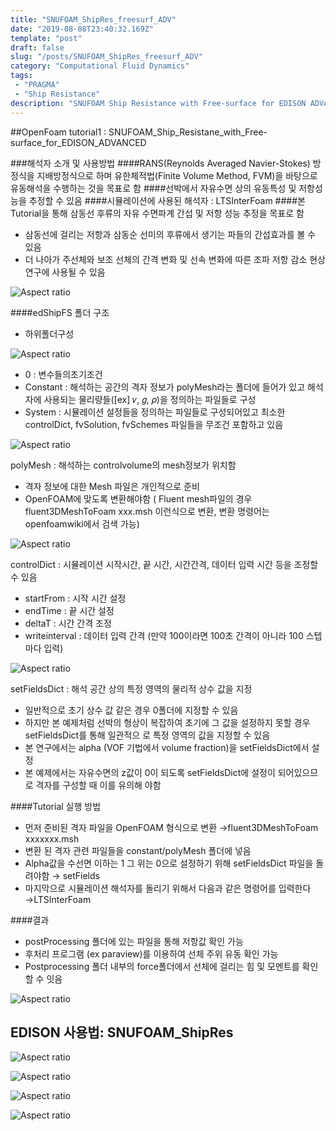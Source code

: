 ```yaml
---
title: "SNUFOAM_ShipRes_freesurf_ADV"
date: "2019-08-08T23:40:32.169Z"
template: "post"
draft: false
slug: "/posts/SNUFOAM_ShipRes_freesurf_ADV"
category: "Computational Fluid Dynamics"
tags: 
 - "PRAGMA"
 - "Ship Resistance"
description: "SNUFOAM Ship Resistance with Free-surface for EDISON ADVANCED Manual"
---
```

##OpenFoam tutorial1 : SNUFOAM_Ship_Resistane_with_Free-surface_for_EDISON_ADVANCED

###해석자 소개 및 사용방법
####RANS(Reynolds Averaged Navier-Stokes) 방정식을 지배방정식으로 하며 유한체적법(Finite Volume Method, FVM)을 바탕으로 유동해석을 수행하는 것을 목표로 함
####선박에서 자유수면 상의 유동특성 및 저항성능을 추정할 수 있음
####시뮬레이션에 사용된 해석자 : LTSInterFoam
####본 Tutorial을 통해 삼동선 후류의 자유 수면파계 간섭 및 저항 성능 추정을 목표로 함
- 삼동선에 걸리는 저항과 삼동순 선미의 후류에서 생기는 파들의 간섭효과를 볼 수 있음
- 더 나아가 주선체와 보조 선체의 간격 변화 및 선속 변화에 따른 조파 저항 감소 현상 연구에 사용될 수 있음

![Aspect ratio](/media/POST/000027/0.jpg)

####edShipFS 폴더 구조 
- 하위폴더구성

![Aspect ratio](/media/POST/000027/1.jpg)

- 0 : 변수들의초기조건
- Constant : 해석하는 공간의 격자 정보가 polyMesh라는 폴더에 들어가 있고 해석자에 사용되는 물리량들([ex] 𝜈, 𝑔, 𝜌)을 정의하는 파일들로 구성
- System : 시뮬레이션 설정들을 정의하는 파일들로 구성되어있고 최소한 controlDict, fvSolution, fvSchemes 파일들을 무조건 포함하고 있음

![Aspect ratio](/media/POST/000027/2.jpg)

polyMesh : 해석하는 controlvolume의 mesh정보가 위치함
- 격자 정보에 대한 Mesh 파일은 개인적으로 준비
- OpenFOAM에 맞도록 변환해야함 ( Fluent mesh파일의 경우 fluent3DMeshToFoam xxx.msh 이런식으로 변환, 변환 명령어는 openfoamwiki에서 검색 가능)

![Aspect ratio](/media/POST/000027/3.jpg)

controlDict : 시뮬레이션 시작시간, 끝 시간, 시간간격, 데이터 입력 시간 등을 조정할 수 있음 
- startFrom : 시작 시간 설정
- endTime : 끝 시간 설정
- deltaT : 시간 간격 조정
- writeinterval : 데이터 입력 간격 (만약 100이라면 100초 간격이 아니라 100 스텝 마다 입력)

![Aspect ratio](/media/POST/000027/4.jpg)

setFieldsDict : 해석 공간 상의 특정 영역의 물리적 상수 값을 지정
- 일반적으로 초기 상수 값 같은 경우 0폴더에 지정할 수 있음
- 하지만 본 예제처럼 선박의 형상이 복잡하여 초기에 그 값을 설정하지 못할 경우 setFieldsDict를 통해 일관적으 로 특정 영역의 값을 지정할 수 있음
- 본 연구에서는 alpha (VOF 기법에서 volume fraction)을 setFieldsDict에서 설정
- 본 예제에서는 자유수면의 z값이 0이 되도록 setFieldsDict에 설정이 되어있으므로 격자를 구성할 때 이를 유의해 야함

####Tutorial 실행 방법
- 먼저 준비된 격자 파일을 OpenFOAM 형식으로 변환 →fluent3DMeshToFoam xxxxxxx.msh
- 변환 된 격자 관련 파일들을 constant/polyMesh 폴더에 넣음
- Alpha값을 수선면 이하는 1 그 위는 0으로 설정하기 위해 setFieldsDict 파일을 돌려야함 → setFields
- 마지막으로 시뮬레이션 해석자를 돌리기 위해서 다음과 같은 명령어를 입력한다 →LTSInterFoam

####결과
- postProcessing 폴더에 있는 파일을 통해 저항값 확인 가능
- 후처리 프로그램 (ex paraview)를 이용하여 선체 주위 유동 확인 가능
- Postprocessing 폴더 내부의 force폴더에서 선체에 걸리는 힘 및 모멘트를 확인할 수 잇음

![Aspect ratio](/media/POST/000027/5.jpg)

## EDISON 사용법: SNUFOAM_ShipRes
![Aspect ratio](/media/POST/000027/6.jpg)

![Aspect ratio](/media/POST/000027/7.jpg)

![Aspect ratio](/media/POST/000027/8.jpg)

![Aspect ratio](/media/POST/000027/9.jpg)
